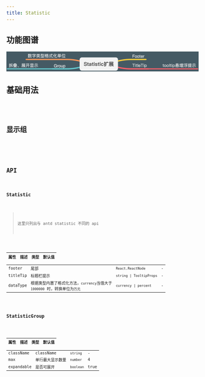 ```yaml
---
title: Statistic
---
```


## 功能图谱

<img src='./demos/images/features.png' />

## 基础用法

<code src="./demos/basic.tsx"/>

## 显示组

<code src="./demos/group.tsx"/>

## API

### Statistic

> 这里只列出与 antd statistic 不同的 api

| 属性 | 描述 | 类型 | 默认值 |
| --- | --- | --- | --- |
| footer | 尾部 | `React.ReactNode` | - |
| titleTip | 标题栏提示 | `string \| TooltipProps` | - |
| dataType | 根据类型内置了格式化方法，`currency`当值大于 `1000000` 时，转换单位为`万元` | `currency \| percent` | - |

### StatisticGroup

| 属性       | 描述             | 类型      | 默认值 |
| ---------- | ---------------- | --------- | ------ |
| className  | className        | `string`  | -      |
| max        | 单行最大显示数量 | `number`  | 4      |
| expandable | 是否可展开       | `boolean` | true   |
